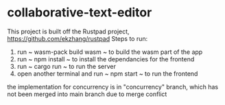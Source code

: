 # collaborative-text-editor
This project is built off the Rustpad project, https://github.com/ekzhang/rustpad
Steps to run:
1. run ~ wasm-pack build wasm ~ to build the wasm part of the app
2. run ~ npm install ~ to install the dependancies for the frontend
3. run ~ cargo run ~ to run the server
4. open another terminal and run ~ npm start ~ to run the frontend

the implementation for concurrency is in "concurrency" branch, which has not been merged into main branch due to merge conflict
